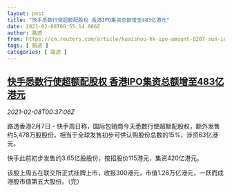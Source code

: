 ```yaml
---
layout: post
title: "快手悉数行使超额配股权 香港IPO集资总额增至483亿港元"
date: 2021-02-08T00:55:14.000Z
author: 路透
from: https://cn.reuters.com/article/kuaishou-hk-ipo-amount-0207-sun-idCNKBS2A801I
tags: [ 路透 ]
categories: [ 路透 ]
---
```

<!--1612745714000-->
[快手悉数行使超额配股权 香港IPO集资总额增至483亿港元](https://cn.reuters.com/article/kuaishou-hk-ipo-amount-0207-sun-idCNKBS2A801I)
------

<div>
<div><i>2021-02-08T00:37:06Z</i></div><p>路透香港2月7日 - 快手周日称，国际包销商今天悉数行使超额配股权，额外发售约5,478万股股份，相当于全球发售初步可供认购股份总数的15%，涉资63亿港元。</p><p>快手此前初步发售约3.65亿股股份，按招股价115港元，集资420亿港元。</p><p>该股上周五在联交所正式挂牌上市，收报300港元，市值1.26万亿港元，一跃而成港股市值第五大股份。（完）</p>
</div>
